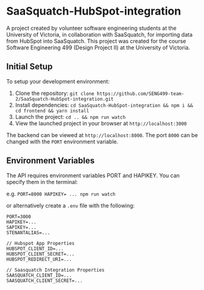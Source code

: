 # SaaSquatch-HubSpot-integration
A project created by volunteer software engineering students at the University of Victoria, in collaboration with SaaSquatch, for importing data from HubSpot into SaaSquatch. This project was created for the course Software Engineering 499 (Design Project II) at the University of Victoria.

## Initial Setup
To setup your development environment:

1. Clone the repository: `git clone https://github.com/SENG499-team-2/SaaSquatch-HubSpot-integration.git`
2. Install dependencies: `cd SaaSquatch-HubSpot-integration && npm i && cd frontend && yarn install`
3. Launch the project: `cd .. && npm run watch`
4. View the launched project in your browser at `http://localhost:3000`

The backend can be viewed at `http://localhost:8000`. The port `8000` can be changed with the `PORT` environment variable.

## Environment Variables
The API requires environment variables PORT and HAPIKEY.
You can specify them in the terminal:

e.g. `PORT=8000 HAPIKEY= ... npm run watch`

or alternatively create a `.env` file with the following:

```
PORT=3000
HAPIKEY=...
SAPIKEY=...
STENANTALIAS=...

// Hubspot App Properties
HUBSPOT_CLIENT_ID=...
HUBSPOT_CLIENT_SECRET=...
HUBSPOT_REDIRECT_URI=...

// Saasquatch Integration Properties
SAASQUATCH_CLIENT_ID=...
SAASQUATCH_CLIENT_SECRET=...
```
